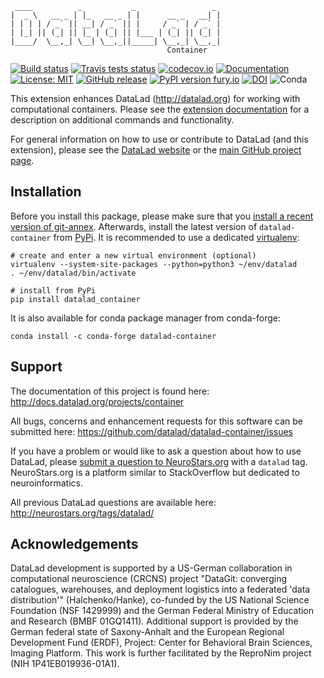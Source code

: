      ____          _           _                 _
    |  _ \   __ _ | |_   __ _ | |      __ _   __| |
    | | | | / _` || __| / _` || |     / _` | / _` |
    | |_| || (_| || |_ | (_| || |___ | (_| || (_| |
    |____/  \__,_| \__| \__,_||_____| \__,_| \__,_|
                                       Container

[![Build status](https://ci.appveyor.com/api/projects/status/k4eyq1yygcvwf7wk/branch/master?svg=true)](https://ci.appveyor.com/project/mih/datalad-container/branch/master) [![Travis tests status](https://app.travis-ci.com/datalad/datalad-container.svg?branch=master)](https://app.travis-ci.com/datalad/datalad-container) [![codecov.io](https://codecov.io/github/datalad/datalad-container/coverage.svg?branch=master)](https://codecov.io/github/datalad/datalad-container?branch=master) [![Documentation](https://readthedocs.org/projects/datalad-container/badge/?version=latest)](http://datalad-container.rtfd.org) [![License: MIT](https://img.shields.io/badge/License-MIT-yellow.svg)](https://opensource.org/licenses/MIT) [![GitHub release](https://img.shields.io/github/release/datalad/datalad-container.svg)](https://GitHub.com/datalad/datalad-container/releases/) [![PyPI version fury.io](https://badge.fury.io/py/datalad-container.svg)](https://pypi.python.org/pypi/datalad-container/) [![DOI](https://zenodo.org/badge/DOI/10.5281/zenodo.3368666.svg)](https://doi.org/10.5281/zenodo.3368666) ![Conda](https://anaconda.org/conda-forge/datalad-container/badges/version.svg)

This extension enhances DataLad (http://datalad.org) for working with
computational containers. Please see the [extension
documentation](http://datalad-container.rtfd.org)
for a description on additional commands and functionality.

For general information on how to use or contribute to DataLad (and this
extension), please see the [DataLad website](http://datalad.org) or the
[main GitHub project page](http://datalad.org).


## Installation

Before you install this package, please make sure that you [install a recent
version of git-annex](https://git-annex.branchable.com/install).  Afterwards,
install the latest version of `datalad-container` from
[PyPi](https://pypi.org/project/datalad-container). It is recommended to use
a dedicated [virtualenv](https://virtualenv.pypa.io):

    # create and enter a new virtual environment (optional)
    virtualenv --system-site-packages --python=python3 ~/env/datalad
    . ~/env/datalad/bin/activate

    # install from PyPi
    pip install datalad_container

It is also available for conda package manager from conda-forge:

    conda install -c conda-forge datalad-container


## Support

The documentation of this project is found here:
http://docs.datalad.org/projects/container

All bugs, concerns and enhancement requests for this software can be submitted here:
https://github.com/datalad/datalad-container/issues

If you have a problem or would like to ask a question about how to use DataLad,
please [submit a question to
NeuroStars.org](https://neurostars.org/tags/datalad) with a ``datalad`` tag.
NeuroStars.org is a platform similar to StackOverflow but dedicated to
neuroinformatics.

All previous DataLad questions are available here:
http://neurostars.org/tags/datalad/

## Acknowledgements

DataLad development is supported by a US-German collaboration in computational
neuroscience (CRCNS) project "DataGit: converging catalogues, warehouses, and
deployment logistics into a federated 'data distribution'" (Halchenko/Hanke),
co-funded by the US National Science Foundation (NSF 1429999) and the German
Federal Ministry of Education and Research (BMBF 01GQ1411). Additional support
is provided by the German federal state of Saxony-Anhalt and the European
Regional Development Fund (ERDF), Project: Center for Behavioral Brain
Sciences, Imaging Platform.  This work is further facilitated by the ReproNim
project (NIH 1P41EB019936-01A1).
